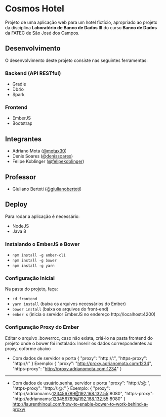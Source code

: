 # Cosmos Hotel

Projeto de uma aplicação web para um hotel fictício, apropriado ao projeto da disciplina **Laboratório de Banco de Dados III** do curso **Banco de Dados** da FATEC de São José dos Campos.

## Desenvolvimento
O desenvolvimento deste projeto consiste nas seguintes ferramentas:

### Backend (API RESTful)
- Gradle
- Db4o
- Spark

### Frontend
- EmberJS
- Bootstrap

## Integrantes
- Adriano Mota ([@motax30](https://github.com/motax30))
- Denis Soares ([@denissoares](https://github.com/denissoares))
- Felipe Koblinger ([@felipekoblinger](https://github.com/felipekoblinger))

## Professor
- Giuliano Bertoti ([@giulianobertoti](https://github.com/giulianobertoti))

## Deploy
Para rodar a aplicação é necessário:
- NodeJS
- Java 8

### Instalando o EmberJS e Bower
- `npm install -g ember-cli`
- `npm install -g bower`
- `npm install -g yarn`

### Configuração Inicial
Na pasta do projeto, faça:
- `cd frontend`
- `yarn install` (baixa os arquivos necessários do Ember)
- `bower install` (baixa os arquivos do front-end)
- `ember s` (inicia o servidor EmberJS no endereço http://localhost:4200)

### Configuração Proxy do Ember

Editar o arquivo .bowerrcc, caso não exista, criá-lo na pasta frontend do projeto onde o bower foi instalado:
Inserir os dados correspondentes ao proxy, coforme abaixo
  - Com dados de servidor e porta
  {
  "proxy": "http://<url>:<port>",
  "https-proxy": "http://<url>:<port>"
  }
  Exemplo:
  {
  "proxy": "http://proxy.adrianomota.com:1234",
  "https-proxy": "http://proxy.adrianomota.com:1234"
  }
  --------------------------------------------------------------------------------------------------------------
  - Com dados de usuário,senha, servidor e porta
  "proxy": "http://<username>:<password>@<url>:<port>",
  "https-proxy": "http://<username>:<password>@<url>:<port>"
  }
  Exemplo:
  {
    "proxy": "http://adrianoams:123456789@192.168.132.55:8080",
  "https-proxy": "http://adrianoams:123456789@192.168.132.55:8080"
  }
http://laurenthinoul.com/how-to-enable-bower-to-work-behind-a-proxy/
